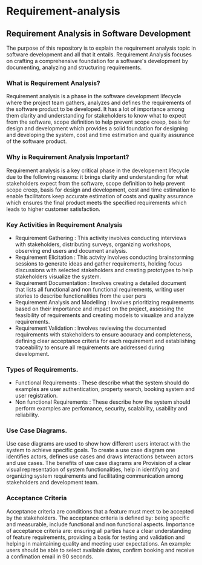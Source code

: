 # Requirement-analysis

## Requirement Analysis in Software Development

 The purpose of this repository is to explain the requirement analysis topic in software development and all that it entails. Requirement Analysis focuses on crafting a comprehensive foundation for a software's development by documenting, analyzing and structuring requirements.

### What is Requirement Analysis?
Requirement analysis is a phase in the software development lifecycle where the project team gathers, analyzes and defines the requirements of the software product to be developed. It has a lot of importance among them clarity and understanding for stakeholders to know what to expect from the software, scope definition to help prevent scope creep, basis for design and development which provides a solid foundation for designing and developing the system, cost and time estimation and quality assurance of the software product.

### Why is Requirement Analysis Important?
Requirement analysis is a key critical phase in the developement lifecycle due to the following reasons: it brings clarity and understanding for what stakeholders expect from the software, scope definition to help prevent scope creep, basis for design and development, cost and time estimation to enable facilitators keep accurate estimation of costs and quality assurance which ensures the final product meets the specified requirements which leads to higher customer satisfaction.

### Key Activities in Requirement Analysis
- Requirement Gathering : This activity involves conducting interviews with stakeholders, distributing surveys, organizing workshops, observing end users and document analysis.
- Requirement Elicitation : This actvity involves conducting brainstorming sessions to generate ideas and gather requirements, holding focus discussions with selected stakeholders and creating prototypes to help stakeholders visualize the system.
- Requirement Documentation : Involves creating a detailed document that lists all functional and non functional requirements, writing user stories to describe functionalities from the user pers
- Requirement Analysis and Modelling : Involves prioritizing requirements based on their importance and impact on the project, assessing the feasibility of requirements and creating models to visualize and analyze requirements.
- Requirement Validation : Involves reviewing the documented requirements with stakeholders to ensure accuracy and completeness, defining clear acceptance criteria for each requirement and establishing traceability to ensure all requirements are addressed during development.

### Types of Requirements.
- Functional Requirements : These describe what the system should do examples are user authentication, property search, booking system and user registration.
- Non functional Requirements : These describe how the system should perform examples are perfomance, security, scalability, usability and reliability.

### Use Case Diagrams.
Use case diagrams are used to show how different users interact with the system to achieve specific goals. To create a use case diagram one identifies actors, defines use cases and draws interactions between actors and use cases.
The benefits of use case diagrams are Provision of a clear visual representation of system functionalities, help in identifying and organizing system requirements and facilitating communication among stakeholders and development team.


### Acceptance Criteria
Acceptance criteria are conditions that a feature must meet to be accepted by the stakeholders. 
The acceptance criteria is defined by: being specific and measurable, include functional and non functional aspects.
Importance of acceptance criteria are: ensuring all parties hace a clear understanding of feature requirements, providing a basis for testing and validation and helping in maintaining quality and meeting user expectations.
An example: users should be able to select available dates, confirm booking and receive a confimation email in 90 seconds.
